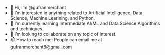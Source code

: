 - 👋 Hi, I’m @gufranmerchant
- 👀 I’m interested in anything related to Artificial Intelligence, Data Science, Machine Learining, and Python.
- 🌱 I’m currently learning Intermediate AI/ML and Data Science Algorithms and techniques.
- 💞️ I’m looking to collaborate on any topic of Interest.
- 📫 How to reach me: People can email me at gufranmerchant8@gmail.com

<!---
gufranmerchant/gufranmerchant is a ✨ special ✨ repository because its `README.md` (this file) appears on your GitHub profile.
You can click the Preview link to take a look at your changes.
--->
